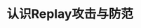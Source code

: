 <!--
 * @Description: 认识Replay攻击与防范
 * @Date: 2019-08-13 11:39:16
 * @LastEditors: phoebus
 * @LastEditTime: 2019-08-13 11:39:20
 -->
# 认识Replay攻击与防范



